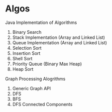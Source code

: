 Algos
=====

Java Implementation of Algorithms

1. Binary Search
2. Stack Implementation (Array and Linked List)
3. Queue Implementation (Array and Linked List)
4. Selection Sort
5. Insertion Sort
6. Shell Sort
7. Priority Queue (Binary Max Heap)
8. Heap Sort

Graph Processing Alogrithms

1. Generic Graph API
2. DFS
3. BFS
4. DFS Connected Components
